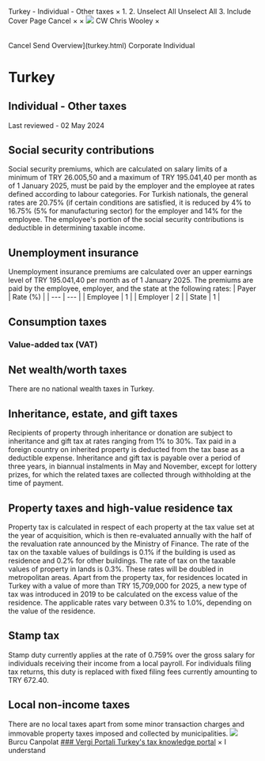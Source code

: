 Turkey - Individual - Other taxes
×
1.
2.
Unselect All
Unselect All
3.
Include Cover Page
Cancel
×
×
![](-/media/world-wide-tax-summaries/attachments/global---chris-wooley.ashx%3Frev=ac5e5f3223b34096b1afc2a6009c7320&revision=ac5e5f32-23b3-4096-b1af-c2a6009c7320&hash=859B7ADC84DC2CBEC9760E9E6EE7DE6D0A8BFCDF)
CW
Chris Wooley
×
######
Cancel
Send
Overview](turkey.html)
Corporate
Individual
# Turkey
## Individual - Other taxes
Last reviewed - 02 May 2024
## Social security contributions
Social security premiums, which are calculated on salary limits of a minimum of TRY 26.005,50 and a maximum of TRY 195.041,40 per month as of 1 January 2025, must be paid by the employer and the employee at rates defined according to labour categories. For Turkish nationals, the general rates are 20.75% (if certain conditions are satisfied, it is reduced by 4% to 16.75% (5% for manufacturing sector) for the employer and 14% for the employee.
The employee's portion of the social security contributions is deductible in determining taxable income.
## Unemployment insurance
Unemployment insurance premiums are calculated over an upper earnings level of TRY 195.041,40 per month as of 1 January 2025. The premiums are paid by the employee, employer, and the state at the following rates:
| Payer | Rate (%) |
| --- | --- |
| Employee | 1 |
| Employer | 2 |
| State | 1 |
## Consumption taxes
### Value-added tax (VAT)
## Net wealth/worth taxes
There are no national wealth taxes in Turkey.
## Inheritance, estate, and gift taxes
Recipients of property through inheritance or donation are subject to inheritance and gift tax at rates ranging from 1% to 30%. Tax paid in a foreign country on inherited property is deducted from the tax base as a deductible expense. Inheritance and gift tax is payable over a period of three years, in biannual instalments in May and November, except for lottery prizes, for which the related taxes are collected through withholding at the time of payment.
## Property taxes and high-value residence tax
Property tax is calculated in respect of each property at the tax value set at the year of acquisition, which is then re-evaluated annually with the half of the revaluation rate announced by the Ministry of Finance. The rate of the tax on the taxable values of buildings is 0.1% if the building is used as residence and 0.2% for other buildings. The rate of tax on the taxable values of property in lands is 0.3%. These rates will be doubled in metropolitan areas.
Apart from the property tax, for residences located in Turkey with a value of more than TRY 15,709,000 for 2025, a new type of tax was introduced in 2019 to be calculated on the excess value of the residence. The applicable rates vary between 0.3% to 1.0%, depending on the value of the residence.
## Stamp tax
Stamp duty currently applies at the rate of 0.759% over the gross salary for individuals receiving their income from a local payroll. For individuals filing tax returns, this duty is replaced with fixed filing fees currently amounting to TRY 672.40.
## Local non-income taxes
There are no local taxes apart from some minor transaction charges and immovable property taxes imposed and collected by municipalities.
![](-/media/world-wide-tax-summaries/attachments/turkey---burcu_canpolat.ashx%3Frev=53e7265900154db280a8bf46247d2fa2&revision=53e72659-0015-4db2-80a8-bf46247d2fa2&hash=5827322307037DE55D675E6FA434C185346ED170)
Burcu Canpolat
[### Vergi Portali
Turkey's tax knowledge portal](http://www.vergiportali.com/)
×
I understand